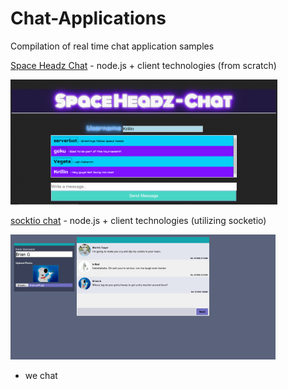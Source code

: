# Chat-Applications

Compilation of real time chat application samples

[Space Headz Chat](https://github.com/rmar72/Chat-Applications/tree/master/space%20headz%20chat) - node.js + client technologies (from scratch)

[<img src="https://github.com/rmar72/Chat-Applications/blob/master/space%20headz%20chat/public/spaceheadz%20chat.PNG" height="200"/>](https://github.com/rmar72/Chat-Applications/tree/master/space%20headz%20chat)


[socktio chat](https://github.com/rmar72/Chat-Applications/tree/master/socktio%20chat) - node.js + client technologies (utilizing socketio)

[<img src="https://github.com/rmar72/Chat-Applications/blob/master/socktio%20chat/notes/1.PNG" height="200"/>](https://github.com/rmar72/Chat-Applications/tree/master/socktio%20chat)


- we chat
